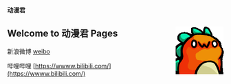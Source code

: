 **动漫君**

## Welcome to 动漫君 Pages  <img align="right" src="529710224727080979.gif"/>

新浪微博  [weibo](https://wwww.weibo.com/)

哔哩哔哩 [https://wwww.bilibili.com/](https://wwww.bilibili.com/) 
